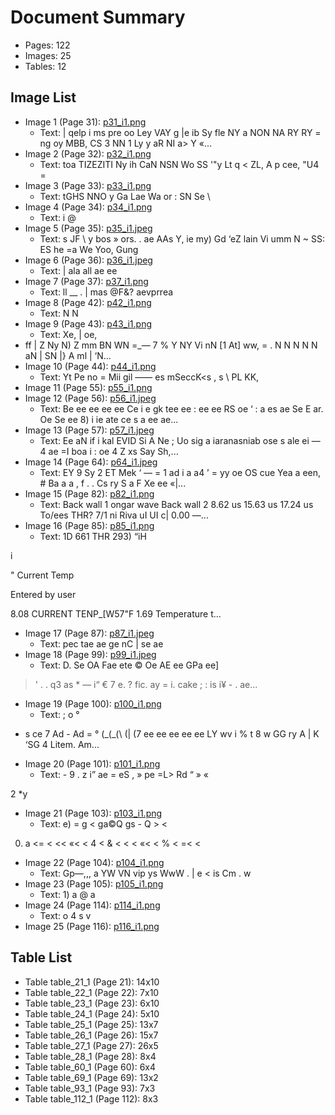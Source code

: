 # Document Summary

- Pages: 122
- Images: 25
- Tables: 12

## Image List

- Image 1 (Page 31): [p31_i1.png](pdf_images/p31_i1.png)
  - Text: | qelp
i ms
pre oo Ley VAY
g |e ib Sy fle
NY a
NON
NA
RY
RY
= ng oy
MBB, CS 3
NN 1 Ly y
aR NI a> Y
«...
- Image 2 (Page 32): [p32_i1.png](pdf_images/p32_i1.png)
  - Text: toa TIZEZITI Ny
ih
CaN
NSN
Wo SS
'"y Lt q <
ZL, A
p cee,
"U4
=
- Image 3 (Page 33): [p33_i1.png](pdf_images/p33_i1.png)
  - Text: tGHS NNO y Ga Lae Wa
or : SN Se
\
- Image 4 (Page 34): [p34_i1.png](pdf_images/p34_i1.png)
  - Text: i @
- Image 5 (Page 35): [p35_i1.jpeg](pdf_images/p35_i1.jpeg)
  - Text: s JF \ y bos » ors. .
ae AAs Y, ie my) Gd ‘eZ
lain Vi umm
N ~
SS: ES he =a
We Yoo, Gung
- Image 6 (Page 36): [p36_i1.jpeg](pdf_images/p36_i1.jpeg)
  - Text: |
ala
all
ae ee
- Image 7 (Page 37): [p37_i1.png](pdf_images/p37_i1.png)
  - Text: ll __
. |
mas @F&?
aevprrea
- Image 8 (Page 42): [p42_i1.png](pdf_images/p42_i1.png)
  - Text: N N
- Image 9 (Page 43): [p43_i1.png](pdf_images/p43_i1.png)
  - Text: Xe, | oe,
- ff |
Z Ny N)
Z mm BN WN =_—
7 % Y NY
Vi nN [1 At]
ww, =
. N
N N
N N
aN | SN |}
A ml | ‘N...
- Image 10 (Page 44): [p44_i1.png](pdf_images/p44_i1.png)
  - Text: Yt Pe no
= Mii gil ——
es
mSeccK<s
, s \\
PL
KK,
- Image 11 (Page 55): [p55_i1.png](pdf_images/p55_i1.png)
- Image 12 (Page 56): [p56_i1.jpeg](pdf_images/p56_i1.jpeg)
  - Text: Be ee
ee ee ee Ce
i e gk
tee ee : ee ee RS
oe ‘ : a es
ae Se E ar. Oe Se ee 8) i
ie ate ce s a ee ae...
- Image 13 (Page 57): [p57_i1.jpeg](pdf_images/p57_i1.jpeg)
  - Text: Ee aN if i kal EVID Si A Ne
; Uo sig a iaranasniab ose s ale ei  —
4 ae =I boa i : oe 4
Z xs Say Sh,...
- Image 14 (Page 64): [p64_i1.jpeg](pdf_images/p64_i1.jpeg)
  - Text: EY 9 Sy 2 ET Mek
‘ — = 1 ad i a a4
’ = yy oe
OS cue Yea a een, # Ba
a a , f . .
Cs ry S a F Xe ee
«|...
- Image 15 (Page 82): [p82_i1.png](pdf_images/p82_i1.png)
  - Text: Back wall 1 ongar wave Back wall 2
8.62 us 15.63 us 17.24 us
To/ees THR? 7/1 ni
Riva
uI
UI
c|
0.00 —...
- Image 16 (Page 85): [p85_i1.png](pdf_images/p85_i1.png)
  - Text: 1D 661 THR 293) “iH

i

" Current Temp

Entered by user

8.08 CURRENT TENP_[W57"F 1.69 Temperature
t...
- Image 17 (Page 87): [p87_i1.jpeg](pdf_images/p87_i1.jpeg)
  - Text: pec tae ae ge nC
| se ae
- Image 18 (Page 99): [p99_i1.jpeg](pdf_images/p99_i1.jpeg)
  - Text: D. Se OA Fae ete © Oe
AE ee GPa ee]
> ' . . q3 as * — i“
€ 7 e. ? fic. ay = i. cake ;
: is i¥ - . ae...
- Image 19 (Page 100): [p100_i1.png](pdf_images/p100_i1.png)
  - Text: ;
o °
* s
ce 7 Ad - Ad = °
(\_(\_(\ (| (7 ee ee ee ee ee
LY wv i % t 8 w GG ry A | K ‘SG 4
Litem. Am...
- Image 20 (Page 101): [p101_i1.png](pdf_images/p101_i1.png)
  - Text: - 9
. z
i”
ae
=
eS
,
»
pe
=L>
Rd “
»
«
>
2
*y
- Image 21 (Page 103): [p103_i1.png](pdf_images/p103_i1.png)
  - Text: e)
=
g <
ga©Q gs -
Q > <
0) a <=
<
<<
«<
<
4 <
& <
<
<
«<
<
% <
=<
<
- Image 22 (Page 104): [p104_i1.png](pdf_images/p104_i1.png)
  - Text: Gp—,,, a
YW
VN vip ys WwW
. | e
< is
Cm .
w
- Image 23 (Page 105): [p105_i1.png](pdf_images/p105_i1.png)
  - Text: 1)
a
@
a
- Image 24 (Page 114): [p114_i1.png](pdf_images/p114_i1.png)
  - Text: o 4
s v
- Image 25 (Page 116): [p116_i1.png](pdf_images/p116_i1.png)

## Table List

- Table table_21_1 (Page 21): 14x10
- Table table_22_1 (Page 22): 7x10
- Table table_23_1 (Page 23): 6x10
- Table table_24_1 (Page 24): 5x10
- Table table_25_1 (Page 25): 13x7
- Table table_26_1 (Page 26): 15x7
- Table table_27_1 (Page 27): 26x5
- Table table_28_1 (Page 28): 8x4
- Table table_60_1 (Page 60): 6x4
- Table table_69_1 (Page 69): 13x2
- Table table_93_1 (Page 93): 7x3
- Table table_112_1 (Page 112): 8x3
